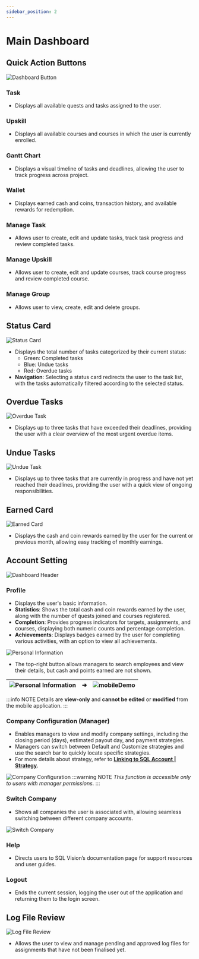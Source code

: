 ```yaml
---
sidebar_position: 2
---
```


# Main Dashboard

## Quick Action Buttons
![Dashboard Button](../../../static/img/integration/vision/main-dashboard/dashboardButton.png)

### Task
- Displays all available quests and tasks assigned to the user.

### Upskill
- Displays all available courses and courses in which the user is currently enrolled.

### Gantt Chart
- Displays a visual timeline of tasks and deadlines, allowing the user to track progress across project.

### Wallet
- Displays earned cash and coins, transaction history, and available rewards for redemption.

### Manage Task
- Allows user to create, edit and update tasks, track task progress and review completed tasks.

### Manage Upskill
- Allows user to create, edit and update courses, track course progress and review completed course.

### Manage Group
- Allows user to view, create, edit and delete groups.

## Status Card
![Status Card](../../../static/img/integration/vision/main-dashboard/statusCard.png)

- Displays the total number of tasks categorized by their current status:
    - Green: Completed tasks
    - Blue: Undue tasks
    - Red: Overdue tasks
- **Navigation**: Selecting a status card redirects the user to the task list, with the tasks automatically filtered according to the selected status.

## Overdue Tasks
![Overdue Task](../../../static/img/integration/vision/main-dashboard/overdueTask.png)

- Displays up to three tasks that have exceeded their deadlines, providing the user with a clear overview of the most urgent overdue items.

## Undue Tasks
![Undue Task](../../../static/img/integration/vision/main-dashboard/undueTask.png)

- Displays up to three tasks that are currently in progress and have not yet reached their deadlines, providing the user with a quick view of ongoing responsibilities.

## Earned Card
![Earned Card](../../../static/img/integration/vision/main-dashboard/earnedCard.png)
- Displays the cash and coin rewards earned by the user for the current or previous month, allowing easy tracking of monthly earnings.

## Account Setting
![Dashboard Header](../../../static/img/integration/vision/main-dashboard/dashboardHeader.png)

### Profile
- Displays the user's basic information.
- **Statistics**: Shows the total cash and coin rewards earned by the user, along with the number of quests joined and courses registered.
- **Completion**: Provides progress indicators for targets, assignments, and courses, displaying both numeric counts and percentage completion.
- **Achievements**: Displays badges earned by the user for completing various activities, with an option to view all achievements.

![Personal Information](../../../static/img/integration/vision/main-dashboard/personalInformation.jpg)

- The top-right button allows managers to search employees and view their details, but cash and points earned are not shown.

| ![Personal Information](../../../static/img/integration/vision/main-dashboard/searchEmployees.jpg) | ➜ | ![mobileDemo](../../../static/img/integration/vision/main-dashboard/employeeDetails.jpg) |
 |:---:|---|:---:|

:::info NOTE
Details are **view-only** and **cannot be edited** or **modified** from the mobile application.
:::

### Company Configuration (Manager)
- Enables managers to view and modify company settings, including the closing period (days), estimated payout day, and payment strategies.
- Managers can switch between Default and Customize strategies and use the search bar to quickly locate specific strategies.
- For more details about strategy, refer to [**Linking to SQL Account | Strategy**](./linking-to-account.md#strategy).

![Company Configuration](../../../static/img/integration/vision/account/predefined-strategy.png)
:::warning NOTE
*This function is accessible only to users with manager permissions.*
:::

### Switch Company
- Shows all companies the user is associated with, allowing seamless switching between different company accounts.

![Switch Company](../../../static/img/integration/vision/main-dashboard/switchCompany.png)

### Help
- Directs users to SQL Vision’s documentation page for support resources and user guides.

### Logout
- Ends the current session, logging the user out of the application and returning them to the login screen.

## Log File Review
![Log File Review](../../../static/img/integration/vision/main-dashboard/logFileReview.png)
- Allows the user to view and manage pending and approved log files for assignments that have not been finalised yet.